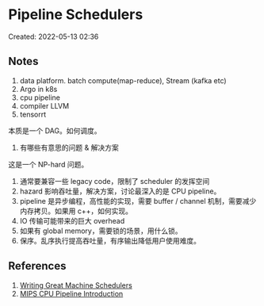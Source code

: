 # Pipeline Schedulers

Created: 2022-05-13 02:36

## Notes

1. data platform. batch compute(map-reduce), Stream (kafka etc)
2. Argo in k8s
3. cpu pipeline
4. compiler LLVM
5. tensorrt

本质是一个 DAG。如何调度。
1. 有哪些有意思的问题 & 解决方案

这是一个 NP-hard 问题。

1. 通常要兼容一些 legacy code，限制了 scheduler 的发挥空间
2. hazard 影响吞吐量，解决方案，讨论最深入的是 CPU pipeline。
3. pipeline 是异步编程，高性能的实现，需要 buffer / channel 机制，需要减少内存拷贝。如果用 c++，如何实现。
4. IO 传输可能带来的巨大 overhead
5. 如果有 global memory，需要锁的场景，用什么锁。
6. 保序。乱序执行提高吞吐量，有序输出降低用户使用难度。

## References

1. [Writing Great Machine Schedulers](../02-References/Writing%20Great%20Machine%20Schedulers.md)
2. [MIPS CPU Pipeline Introduction](../05-Notes%20Block/MIPS%20CPU%20Pipeline%20Introduction.md)
